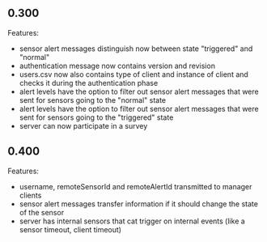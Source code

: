 ## 0.300

Features:

* sensor alert messages distinguish now between state "triggered" and "normal"
* authentication message now contains version and revision
* users.csv now also contains type of client and instance of client and checks it during the authentication phase
* alert levels have the option to filter out sensor alert messages that were sent for sensors going to the "normal" state
* alert levels have the option to filter out sensor alert messages that were sent for sensors going to the "triggered" state
* server can now participate in a survey


## 0.400

Features:

* username, remoteSensorId and remoteAlertId transmitted to manager clients
* sensor alert messages transfer information if it should change the state of the sensor
* server has internal sensors that cat trigger on internal events (like a sensor timeout, client timeout)